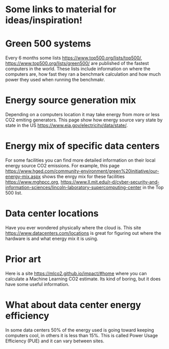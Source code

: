 # Some links to material for ideas/inspiration!

# Green 500 systems
Every 6 months some lists 
https://www.top500.org/lists/top500/, https://www.top500.org/lists/green500/ are published of the fastest computers in the world. 
These lists include information on where the computers are, how fast they ran a benchmark calculation and how much power
they used when running the benchmakr.

# Energy source generation mix
Depending on a computers location it may take energy from more or less CO2 emiting generators. 
This page show how energy source vary state by state in the US https://www.eia.gov/electricity/data/state/.

# Energy mix of specific data centers
For some facilities you can find more detailed information on their local energy source CO2 emissions. For example, this
page https://www.hged.com/community-environment/green%20initiative/our-energy-mix.aspx shows the enrgy mix for these
facilities https://www.mghpcc.org, https://www.ll.mit.edu/r-d/cyber-security-and-information-sciences/lincoln-laboratory-supercomputing-center
in the Top 500 list.


# Data center locations
Have you ever wondered physically where the cloud is. This site https://www.datacenters.com/locations is great for figuring out where the hardware is and what energy mix 
it is using. 

# Prior art
Here is a site https://mlco2.github.io/impact/#home where you can calculate a Machine Learning CO2 estimate. Its kind of boring, but it does have some useful information. 

# What about data center energy efficiency
In some data centers 50% of the energy used is going toward keeping computers cool, in others it is less than 15%. This is called Power Usage Efficiency (PUE) and it can vary between sites.
